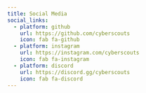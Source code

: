 ```yaml
---
title: Social Media
social_links:
  - platform: github
    url: https://github.com/cyberscouts
    icon: fab fa-github
  - platform: instagram
    url: https://instagram.com/cyberscouts
    icon: fab fa-instagram
  - platform: discord
    url: https://discord.gg/cyberscouts
    icon: fab fa-discord
---
```

